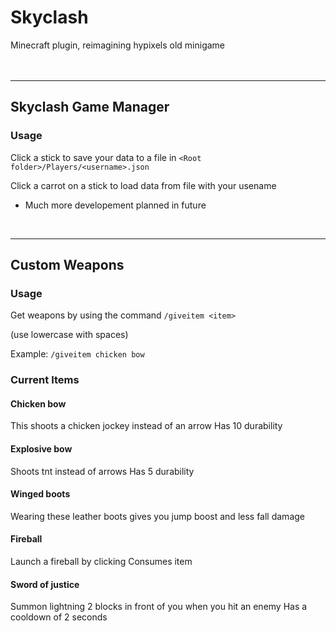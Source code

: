 # Skyclash
Minecraft plugin, reimagining hypixels old minigame
<br>
<br>
<br>

***

## Skyclash Game Manager
### Usage
Click a stick to save your data to a file in ```<Root folder>/Players/<username>.json```
<br>

Click a carrot on a stick to load data from file with your usename
<br>

- Much more developement planned in future
<br>

***

## Custom Weapons
### Usage
Get weapons by using the command 
  ```/giveitem <item>```
<br>

(use lowercase with spaces)
<br>

Example:
  ```/giveitem chicken bow```

### Current Items

#### Chicken bow
This shoots a chicken jockey instead of an arrow
Has 10 durability
<br>

#### Explosive bow
Shoots tnt instead of arrows
Has 5 durability
<br>
#### Winged boots
Wearing these leather boots gives you jump boost and less fall damage
<br>
#### Fireball
Launch a fireball by clicking
Consumes item
<br>
#### Sword of justice
Summon lightning 2 blocks in front of you when you hit an enemy
Has a cooldown of 2 seconds

